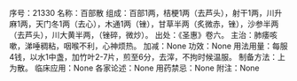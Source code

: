 序号：21330
名称：百部散
组成：百部1两，桔梗1两（去芦头），射干1两，川升麻1两，天门冬1两（去心），木通1两（锉），甘草半两（炙微赤，锉），沙参半两（去芦头），川大黄半两，（锉碎，微炒）。
出处：《圣惠》卷六。
主治：肺痿咳嗽，涕唾稠粘，咽喉不利，心神烦热。
加减：None
功效：None
用法用量：每服4钱，以水1中盏，加竹叶2-7片，煎至6分，去滓，不拘时候温服。
制备方法：上为散。
临床应用：None
各家论述：None
用药禁忌：None
附注：None
